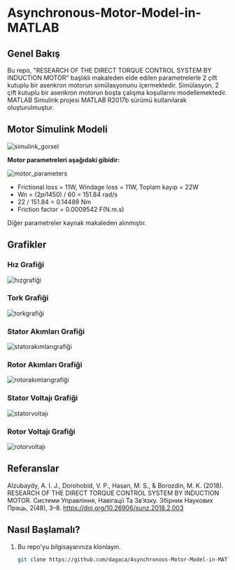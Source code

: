 # Asynchronous-Motor-Model-in-MATLAB

## Genel Bakış

Bu repo, "RESEARCH OF THE DIRECT TORQUE CONTROL SYSTEM BY INDUCTION MOTOR" başlıklı makaleden elde edilen parametrelerle 2 çift kutuplu bir asenkron motorun simülasyonunu içermektedir. Simülasyon, 2 çift kutuplu bir asenkron motorun boşta çalışma koşullarını modellemektedir.
MATLAB Simulink projesi MATLAB R2017b sürümü kullanılarak oluşturulmuştur.

## Motor Simulink Modeli

![simulink_gorsel](https://github.com/dagaca/Asynchronous-Motor-Model-in-MATLAB/assets/80363244/2404f001-978b-42e8-b530-6bd10e4de260)


**Motor parametreleri aşağıdaki gibidir:**

![motor_parameters](https://github.com/dagaca/Asynchronous-Motor-Model-in-MATLAB/assets/80363244/8023029f-4f8e-464a-add3-d09c61129fb4)


- Frictional loss = 11W, Windage loss = 11W, Toplam kayıp = 22W
- Wn = (2*pi*1450) / 60 = 151.84 rad/s
- 22 / 151.84 = 0.14489 Nm
- Friction factor = 0.0009542 F(N.m.s)

Diğer parametreler kaynak makaleden alınmıştır.


## Grafikler
### Hız Grafiği

![hızgrafiği](https://github.com/dagaca/Asynchronous-Motor-Model-in-MATLAB/assets/80363244/a29e1fdc-12b1-435b-b85b-b493f4884b27)


### Tork Grafiği

![torkgrafiği](https://github.com/dagaca/Asynchronous-Motor-Model-in-MATLAB/assets/80363244/7ec56c90-dc5f-4c0e-a9cf-bd5df7d49327)


### Stator Akımları Grafiği

![statorakımlarıgrafiği](https://github.com/dagaca/Asynchronous-Motor-Model-in-MATLAB/assets/80363244/b35c9eff-3790-4017-93c1-7822ade38a9e)


### Rotor Akımları Grafiği

![rotorakımlarıgrafiği](https://github.com/dagaca/Asynchronous-Motor-Model-in-MATLAB/assets/80363244/4ad2e0b4-469b-4ea0-9310-0c11ec31a0ef)


### Stator Voltajı Grafiği

![statorvoltajı](https://github.com/dagaca/Asynchronous-Motor-Model-in-MATLAB/assets/80363244/8a1598ba-83f9-4e5a-9231-d1d88080b783)


### Rotor Voltajı Grafiği

![rotorvoltajı](https://github.com/dagaca/Asynchronous-Motor-Model-in-MATLAB/assets/80363244/cd08d8a6-4bba-44a9-927a-3dfa47180098)


## Referanslar
Alzubaydy, A. I. J., Dorohobid, V. P., Hasan, M. S., & Borozdin, M. K. (2018). RESEARCH OF THE DIRECT TORQUE CONTROL SYSTEM BY INDUCTION MOTOR. Системи Управління, Навігації Та Зв’язку. Збірник Наукових Праць, 2(48), 3–8. https://doi.org/10.26906/sunz.2018.2.003 


## Nasıl Başlamalı?

1. Bu repo'yu bilgisayarınıza klonlayın.
   ```bash
   git clone https://github.com/dagaca/Asynchronous-Motor-Model-in-MATLAB.git
